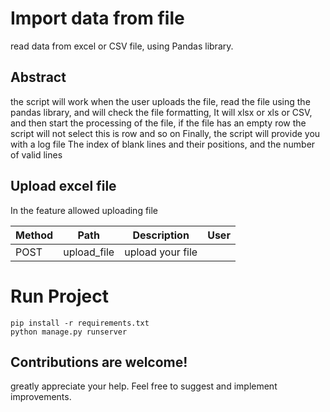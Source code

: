 # Import data from file 

read data from excel or CSV file, using Pandas library.

## Abstract

the script will work when the user uploads the file, read the file using the pandas library, and will check the file formatting, It will xlsx or xls or CSV, and then start the processing of the file, if the file has an empty row the script will not select this is row and so on
Finally, the script will provide you with a log file
The index of blank lines and their positions, and the number of valid lines 

## Upload excel file
In the feature allowed uploading file

Method	| Path	| Description	| User 
------------- | ------------------------- | ------------- |:-------------:|
POST	| upload_file| upload your file|  





# Run Project
``` 
pip install -r requirements.txt
python manage.py runserver
``` 

## Contributions are welcome!
greatly appreciate your help. Feel free to suggest and implement improvements.

